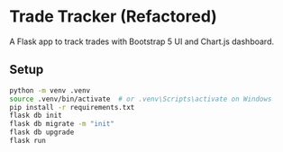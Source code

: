 # Trade Tracker (Refactored)

A Flask app to track trades with Bootstrap 5 UI and Chart.js dashboard.

## Setup
```bash
python -m venv .venv
source .venv/bin/activate  # or .venv\Scripts\activate on Windows
pip install -r requirements.txt
flask db init
flask db migrate -m "init"
flask db upgrade
flask run
```
